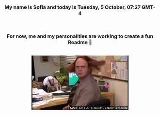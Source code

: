 


<div align="center">
<h3 >My name is Sofia and today is Tuesday, 5 October, 07:27 GMT-4</h3><br>
<h3 >For now, me and my personalities are working to create a fun Readme 👋
</h3><br>
<img src='img/dwight.gif' alt='working...'/>
</div>
